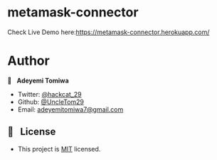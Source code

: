 # metamask-connector

Check Live Demo here:https://metamask-connector.herokuapp.com/ 


# Author

👤 &nbsp; **Adeyemi Tomiwa**

- Twitter: [@hackcat_29](https://twitter.com/hackcat_29)
- Github: [@UncleTom29](https://github.com/UncleTom29)
- Email: [adeyemitomiwa7@gmail.com](mailto:adeyemitomiwa7@gmail.com)

## 📝 &nbsp; License

- This project is [MIT](./LICENSE) licensed.

